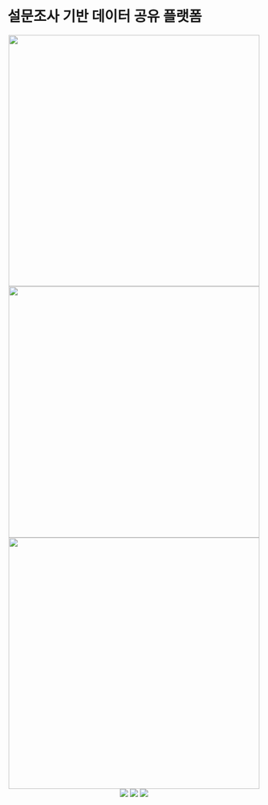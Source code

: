 # 설문조사 기반 데이터 공유 플랫폼

<div align = "center">
<img src="https://user-images.githubusercontent.com/114554407/204599467-083b39e7-1a35-4d34-98ed-113a79120bf2.png" width="500" height="auto"/><br>
<img src="https://user-images.githubusercontent.com/114554407/204599631-b55fb419-93ad-407a-bd1a-5dd13934f3fc.png" width="500" height="auto"/><br>
<img src="https://user-images.githubusercontent.com/114554407/204601023-40c32791-0bb4-407c-adf9-83ca29f80588.png" width="500" height="auto"/><br>

<img src="https://img.shields.io/badge/Spring Boot-6DB33F?style=flat-square&logo=SpringBoot&logoColor=white"/>
<img src="https://img.shields.io/badge/React-61DAFB?style=flat-square&logo=React&logoColor=black"/>
<img src="https://img.shields.io/badge/MySQL-4479A1?style=flat-square&logo=MySQL&logoColor=white"/>

</div>
